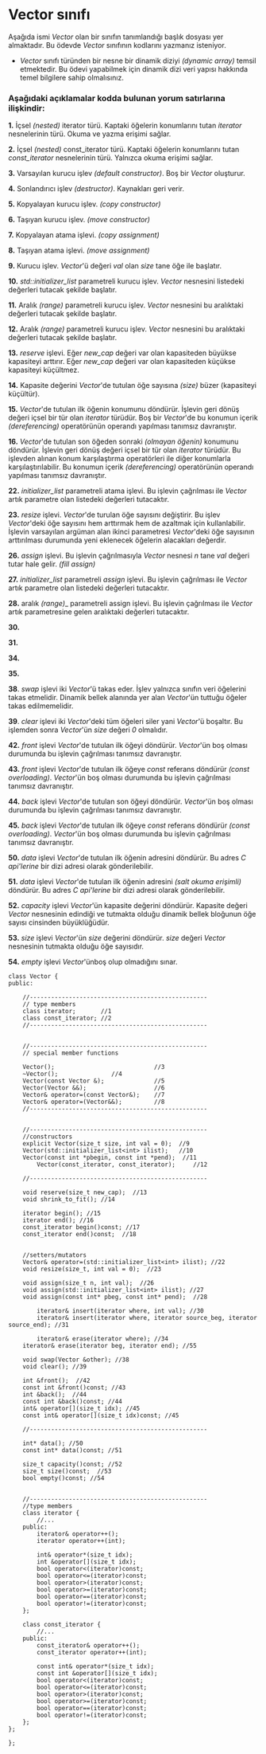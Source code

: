 # Vector sınıfı

Aşağıda ismi _Vector_ olan bir sınıfın tanımlandığı başlık dosyası yer almaktadır. 
Bu ödevde _Vector_ sınıfının kodlarını yazmanız isteniyor.
+ _Vector_ sınıfı türünden bir nesne bir dinamik diziyi _(dynamic array)_ temsil etmektedir. Bu ödevi yapabilmek için dinamik dizi veri yapısı hakkında temel bilgilere sahip olmalısınız.


### Aşağıdaki açıklamalar kodda bulunan yorum satırlarına ilişkindir:
__1.__ İçsel _(nested)_ iterator türü. Kaptaki öğelerin konumlarını tutan _iterator_ nesnelerinin türü. Okuma ve yazma erişimi sağlar.<br>

__2.__ İçsel _(nested)_ const_iterator türü. Kaptaki öğelerin konumlarını tutan _const\_iterator_ nesnelerinin türü. Yalnızca okuma erişimi sağlar.<br>

__3.__ Varsayılan kurucu işlev _(default constructor)_. Boş bir _Vector_ oluşturur.<br>

__4.__ Sonlandırıcı işlev _(destructor)_. Kaynakları geri verir.<br>

__5.__ Kopyalayan kurucu işlev. _(copy constructor)_ <br>

__6.__ Taşıyan kurucu işlev. _(move constructor)_ <br>

__7.__ Kopyalayan atama işlevi. _(copy assignment)_<br>

__8.__ Taşıyan atama işlevi. _(move assignment)_<br>

__9.__ Kurucu işlev. _Vector_'ü değeri _val_ olan _size_ tane öğe ile başlatır.<br>

__10.__ _std::initializer_list_ parametreli kurucu işlev. _Vector_ nesnesini listedeki değerleri tutacak şekilde başlatır. <br>

__11.__ Aralık _(range)_ parametreli kurucu işlev. _Vector_ nesnesini bu aralıktaki değerleri tutacak şekilde başlatır. <br>

__12.__ Aralık _(range)_ parametreli kurucu işlev. _Vector_ nesnesini bu aralıktaki değerleri tutacak şekilde başlatır.<br>

__13.__ _reserve_ işlevi. Eğer _new_cap_ değeri var olan kapasiteden büyükse kapasiteyi arttırır. Eğer _new_cap_ değeri var olan kapasiteden küçükse kapasiteyi küçültmez.<br>

__14.__ Kapasite değerini _Vector_'de tutulan öğe sayısına _(size)_ büzer (kapasiteyi küçültür). <br>

__15.__ _Vector_'de tutulan ilk öğenin konumunu döndürür. İşlevin geri dönüş değeri içsel bir tür olan _iterator_ türüdür. Boş bir _Vector_'de bu konumun içerik _(dereferencing)_ operatörünün operandı yapılması tanımsız davranıştır.<br>

__16.__ _Vector_'de tutulan son öğeden sonraki _(olmayan öğenin)_ konumunu döndürür. İşlevin geri dönüş değeri içsel bir tür olan _iterator_ türüdür. Bu işlevden alınan konum karşılaştırma operatörleri ile diğer konumlarla karşılaştırılabilir. Bu konumun içerik _(dereferencing)_ operatörünün operandı yapılması tanımsız davranıştır.<br>

__22.__ _initializer_list_ parametreli atama işlevi. Bu işlevin çağrılması ile _Vector_ artık parametre olan listedeki değerleri tutacaktır. </br>

__23.__ _resize_ işlevi. _Vector_'de turulan öğe sayısını değiştirir. Bu işlev _Vector_'deki öğe sayısını hem arttırmak hem de azaltmak için kullanlabilir. İşlevin varsayılan argüman alan ikinci parametresi _Vector_'deki öğe sayısının arttırılması durumunda yeni eklenecek öğelerin alacakları değerdir. </br>

__26.__ _assign_ işlevi. Bu işlevin çağrılmasıyla _Vector_ nesnesi _n_ tane _val_ değeri tutar hale gelir. _(fill assign)_ </br>

__27.__ _initializer_list_ parametreli _assign_ işlevi. Bu işlevin çağrılması ile _Vector_ artık parametre olan listedeki değerleri tutacaktır. </br>

__28.__ aralık _(range)__ parametreli assign işlevi. Bu işlevin çağrılması ile _Vector_ artık parametresine gelen aralıktaki değerleri tutacaktır. </br>

__30.__ </br>

__31.__ </br>

__34.__ </br>

__35.__ </br>

__38__. _swap_ işlevi iki _Vector_'ü takas eder. İşlev yalnızca sınıfın veri öğelerini takas etmelidir. Dinamik bellek alanında yer alan _Vector_'ün tuttuğu öğeler takas edilmemelidir.</br>

__39__. _clear_ işlevi iki _Vector_'deki tüm öğeleri siler yani _Vector_'ü boşaltır. Bu işlemden sonra _Vector_'ün _size_ değeri _0_ olmalıdır.</br>


__42.__ _front_ işlevi _Vector_'de tutulan ilk öğeyi döndürür. _Vector_'ün boş olması durumunda bu işlevin çağrılması tanımsız davranıştır.<br>

__43.__ _front_ işlevi _Vector_'de tutulan ilk öğeye _const_ referans döndürür _(const overloading)_. _Vector_'ün boş olması durumunda bu işlevin çağrılması tanımsız davranıştır.<br>

__44.__ _back_ işlevi _Vector_'de tutulan son öğeyi döndürür. _Vector_'ün boş olması durumunda bu işlevin çağrılması tanımsız davranıştır.<br>

__45.__ _back_ işlevi _Vector_'de tutulan ilk öğeye _const_ referans döndürür _(const overloading)_. _Vector_'ün boş olması durumunda bu işlevin çağrılması tanımsız davranıştır.<br>

__50.__ _data_ işlevi _Vector_'de tutulan ilk öğenin adresini döndürür. Bu adres _C api'lerine_ bir dizi adresi olarak gönderilebilir. <br>

__51.__ _data_ işlevi _Vector_'de tutulan ilk öğenin adresini _(salt okuma erişimli)_ döndürür. Bu adres _C api'lerine_ bir dizi adresi olarak gönderilebilir. <br>

__52.__ _capacity_ işlevi _Vector_'ün kapasite değerini döndürür. Kapasite değeri _Vector_ nesnesinin edindiği ve tutmakta olduğu dinamik bellek bloğunun öğe sayısı cinsinden büyüklüğüdür.</br>

__53.__ _size_ işlevi _Vector_'ün _size_ değerini döndürür. _size_ değeri _Vector_ nesnesinin tutmakta olduğu öğe sayısıdır. </br>

__54.__ _empty_ işlevi _Vector_'ünboş olup olmadığını sınar. </br>



```
class Vector {
public:

	//--------------------------------------------------
	// type members
	class iterator;       //1
	class const_iterator; //2
	//--------------------------------------------------


	//--------------------------------------------------
	// special member functions

	Vector();                            //3
	~Vector();			     //4
	Vector(const Vector &);              //5
	Vector(Vector &&);                   //6
	Vector& operator=(const Vector&);    //7
	Vector& operator=(Vector&&);         //8
	//--------------------------------------------------


	//--------------------------------------------------
	//constructors
	explicit Vector(size_t size, int val = 0);  //9
	Vector(std::initializer_list<int> ilist);   //10
	Vector(const int *pbegin, const int *pend);  //11
        Vector(const_iterator, const_iterator);     //12

	//--------------------------------------------------

	void reserve(size_t new_cap);  //13
	void shrink_to_fit(); //14

	iterator begin(); //15
	iterator end(); //16
	const_iterator begin()const; //17
	const_iterator end()const;  //18

	
	//setters/mutators
	Vector& operator=(std::initializer_list<int> ilist); //22
	void resize(size_t, int val = 0);  //23
	
	void assign(size_t n, int val);  //26
	void assign(std::initializer_list<int> ilist); //27
	void assign(const int* pbeg, const int* pend);  //28

        iterator& insert(iterator where, int val); //30
        iterator& insert(iterator where, iterator source_beg, iterator source_end); //31

        iterator& erase(iterator where); //34
	iterator& erase(iterator beg, iterator end); //55

	void swap(Vector &other); //38
	void clear(); //39

	int &front();  //42
	const int &front()const; //43
	int &back();  //44
	const int &back()const; //44
	int& operator[](size_t idx); //45
	const int& operator[](size_t idx)const; //45

	//--------------------------------------------------

	int* data(); //50
	const int* data()const; //51

	size_t capacity()const; //52
	size_t size()const;  //53
	bool empty()const; //54
	

	//--------------------------------------------------
	//type members
	class iterator {
		//...
	public:
		iterator& operator++();
		iterator operator++(int);
		
		int& operator*(size_t idx);
		int &operator[](size_t idx);
		bool operator<(iterator)const;
		bool operator<=(iterator)const;
		bool operator>(iterator)const;
		bool operator>=(iterator)const;
		bool operator==(iterator)const;
		bool operator!=(iterator)const;
	};

	class const_iterator {
		//...
	public:
		const_iterator& operator++();
		const_iterator operator++(int);

		const int& operator*(size_t idx);
		const int &operator[](size_t idx);
		bool operator<(iterator)const;
		bool operator<=(iterator)const;
		bool operator>(iterator)const;
		bool operator>=(iterator)const;
		bool operator==(iterator)const;
		bool operator!=(iterator)const;
	};
};
	
};
```
